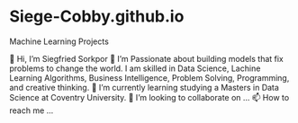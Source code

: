 # Siege-Cobby.github.io
Machine Learning Projects

👋 Hi, I’m Siegfried Sorkpor
👀 I’m Passionate about building models that fix problems to change the world.
I am skilled in Data Science, Lachine Learning Algorithms, Business Intelligence, Problem Solving, Programming, and creative thinking.
🌱 I’m currently learning studying a Masters in Data Science at Coventry University.
💞️ I’m looking to collaborate on ...
📫 How to reach me ...
